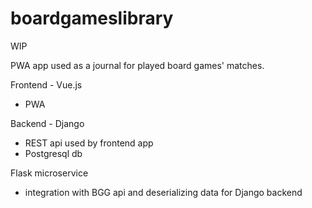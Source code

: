 # boardgameslibrary


WIP


PWA app used as a journal for played board games' matches.

Frontend - Vue.js
- PWA

Backend - Django
- REST api used by frontend app
- Postgresql db

Flask microservice
- integration with BGG api and deserializing data for Django backend
